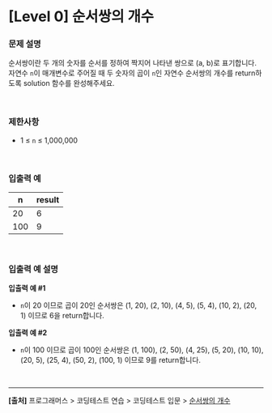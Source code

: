 # [Level 0] 순서쌍의 개수

### 문제 설명
순서쌍이란 두 개의 숫자를 순서를 정하여 짝지어 나타낸 쌍으로 (a, b)로 표기합니다. 자연수 `n`이 매개변수로 주어질 때 두 숫자의 곱이 `n`인 자연수 순서쌍의 개수를 return하도록 solution 함수를 완성해주세요.

<br>

### 제한사항
* 1 ≤ `n` ≤ 1,000,000

<br>

### 입출력 예
|n|result|
|---|---|
|20|6|
|100|9|

<br>

### 입출력 예 설명
**입출력 예 #1**
* `n`이 20 이므로 곱이 20인 순서쌍은 (1, 20), (2, 10), (4, 5), (5, 4), (10, 2), (20, 1) 이므로 6을 return합니다.

**입출력 예 #2**
* `n`이 100 이므로 곱이 100인 순서쌍은 (1, 100), (2, 50), (4, 25), (5, 20), (10, 10), (20, 5), (25, 4), (50, 2), (100, 1) 이므로 9를 return합니다.

<br>

---
**[출처]** 프로그래머스 > 코딩테스트 연습 > 코딩테스트 입문 > [순서쌍의 개수](https://school.programmers.co.kr/learn/courses/30/lessons/120836)